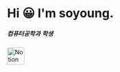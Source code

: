 # Hi 😀 I'm soyoung.
<body>
    <h5 style="font-size: 14px; font-family: Arial, sans-serif;">컴퓨터공학과 학생</h5>
</body>
<a href="https://www.notion.so/9bb47da5dd9048f9909103ed9ec9f149">
    <img src="https://upload.wikimedia.org/wikipedia/commons/e/e9/Notion-logo.svg" alt="Notion" style="width: 40px; height: 40px;">
</a>

